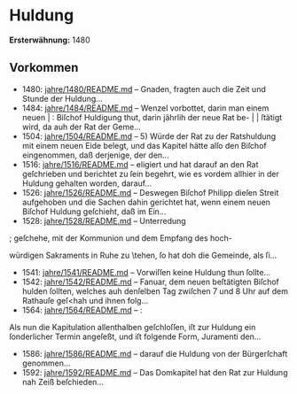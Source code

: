 # Huldung

**Ersterwähnung:** 1480

## Vorkommen
- 1480: [jahre/1480/README.md](../jahre/1480/README.md) – Gnaden, fragten
auch die Zeit und Stunde der Huldung...
- 1484: [jahre/1484/README.md](../jahre/1484/README.md) – Wenzel vorbottet, darin man einem neuen |
: Biſchof Huldigung thut, darin jährlih der neue Rat be- |
| ſtätigt wird, da auh der Rat der Geme...
- 1504: [jahre/1504/README.md](../jahre/1504/README.md) – 5) Würde der Rat zu der Ratshuldung mit einem
neuen Eide belegt, und das Kapitel hätte alſo den Biſchof
eingenommen, daß derjenige, der den...
- 1516: [jahre/1516/README.md](../jahre/1516/README.md) – eligiert und hat darauf an den Rat
geſchrieben und berichtet zu ſein begehrt, wie es vordem
allhier in der Huldung gehalten worden, darauf...
- 1526: [jahre/1526/README.md](../jahre/1526/README.md) – Deswegen Biſchof Philipp dieſen Streit
aufgehoben und die Sachen dahin gerichtet hat, wenn
einem neuen Biſchof Huldung geſchieht, daß im Ein...
- 1528: [jahre/1528/README.md](../jahre/1528/README.md) – Unterredung

; geſchehe, mit der Kommunion und dem Empfang des hoch-

würdigen Sakraments in Ruhe zu \tehen, ſo hat doh die
Gemeinde, als ſi...
- 1541: [jahre/1541/README.md](../jahre/1541/README.md) – Vorwiſſen keine Huldung thun ſollte...
- 1542: [jahre/1542/README.md](../jahre/1542/README.md) – Fanuar, dem neuen beſtätigten Biſchof
hulden ſollten, welches auh denſelben Tag zwiſchen 7 und
8 Uhr auf dem Rathauſe geſ<hah und ihnen folg...
- 1564: [jahre/1564/README.md](../jahre/1564/README.md) – :

Als nun die Kapitulation allenthalben geſchloſſen, iſt
zur Huldung ein ſonderlicher Termin angeſeßt, und iſt
folgende Form, Juramenti den...
- 1586: [jahre/1586/README.md](../jahre/1586/README.md) – darauf die Huldung
von der Bürgerſchaft genommen...
- 1592: [jahre/1592/README.md](../jahre/1592/README.md) – Das Domkapitel hat den Rat zur Huldung nah Zeiß
beſchieden...
